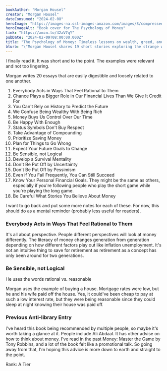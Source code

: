 ```yaml
---
bookAuthor: "Morgan Housel"
creator: "Morgan Housel"
dateConsumed: "2024-02-08"
heroImage: "https://images-na.ssl-images-amazon.com/images/S/compressed.photo.goodreads.com/books/1581527774i/41881472.jpg"
heroImageAlt: "Book cover for The Psychology of Money"
link: "https://amzn.to/42aV7qY"
pubDate: "2024-02-09T08:00:00.000Z"
title: "The Psychology of Money: Timeless lessons on wealth, greed, and happiness"
blurb: "\"Morgan Housel shares 19 short stories exploring the strange ways people think about money and teaches you how to make better sense of one of life’s most important topics.\""
---
```


I finally read it. It was short and to the point. The examples were relevant and not too lingering.

Morgan writes 20 essays that are easily digestible and loosely related to one another.

1. Everybody Acts in Ways That Feel Rational to Them
2. Chance Plays a Bigger Role in Our Financial Lives Than We Give It Credit For
3. You Can't Rely on History to Predict the Future
4. We Confuse Being Wealthy With Being Rich
5. Money Buys Us Control Over Our Time
6. Be Happy With Enough
7. Status Symbols Don't Buy Respect
8. Take Advantage of Compounding
9. Prioritize Saving Money
10. Plan for Things to Go Wrong
11. Expect Your Future Goals to Change
12. Be Sensible, not Logical
13. Develop a Survival Mentality
14. Don't Be Put Off by Uncertainty
15. Don't Be Put Off by Pessimism
16. Even if You Fail Frequently, You Can Still Succeed
17. Know Your Personal Financial Goals. They might be the same as others, especially if you're following people who play the short game while you're playing the long game.
18. Be Careful What Stories You Believe About Money

I want to go back and put some more notes for each of these. For now, this should do as a mental reminder (probably less useful for readers).

### Everybody Acts in Ways That Feel Rational to Them

It's all about perspective. People different perspectives will look at money differently. The literacy of money changes generation from generation depending on how different factors play out like inflation unemployment. It's not an intuitive thing to save for retirement as retirement as a concept has only been around for two generations.

### Be Sensible, not Logical

He uses the words rational vs. reasonable

Morgan uses the example of buying a house. Mortgage rates were low, but he and his wife paid off the house. Yes, it could've been cheap to pay at such a low interest rate, but they were being reasonable since they could sleep at night knowing their house was paid off.

### Previous Anti-library Entry

I've heard this book being recommended by multiple people, so maybe it's worth taking a glance at it. People include Ali Abdaal. It has other advise on how to think about money. I've read in the past Money: Master the Game by Tony Robbins, and a lot of the book felt like a promotional talk. So going away from that, I'm hoping this advice is more down to earth and straight to the point.

Rank: A Tier
